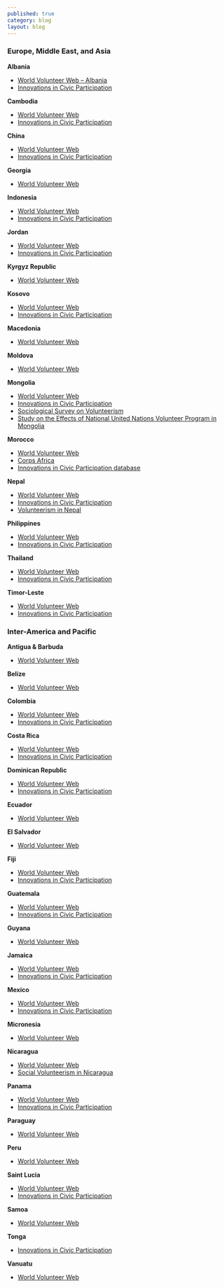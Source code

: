 ```yaml
---
published: true
category: blog
layout: blog
---
```




### **Europe, Middle East, and Asia**

**Albania**
*   [World Volunteer Web – Albania](http://www.worldvolunteerweb.org/browse/countries/albania.html)
*   [Innovations in Civic Participation](http://www.icicp.org/resource-library/icp-publications/global-youth-service-database/europe-2/eastern-europe-and-commonwealth-of-independent-states/albania/)

**Cambodia**
*   [World Volunteer Web](http://www.worldvolunteerweb.org/browse/countries/cambodia.html)
*   [Innovations in Civic Participation](http://www.icicp.org/resource-library/icp-publications/global-youth-service-database/asia-and-the-pacific/southeast-asia/cambodia/)

**China**
*   [World Volunteer Web](http://www.worldvolunteerweb.org/browse/countries/china.html)
*   [Innovations in Civic Participation](http://www.icicp.org/resource-library/icp-publications/global-youth-service-database/asia-and-the-pacific/east-asia/china/)

**Georgia**
*   [World Volunteer Web](http://www.worldvolunteerweb.org/browse/countries/georgia.html)

**Indonesia**
*   [World Volunteer Web](http://www.worldvolunteerweb.org/browse/countries/indonesia.html)
*   [Innovations in Civic Participation](http://www.icicp.org/resource-library/icp-publications/global-youth-service-database/asia-and-the-pacific/southeast-asia/indonesia/)

**Jordan**
*   [World Volunteer Web](http://www.worldvolunteerweb.org/browse/countries/jordan.html)
*   [Innovations in Civic Participation](http://www.icicp.org/resource-library/icp-publications/global-youth-service-database/asia-and-the-pacific/west-asia-middle-east/jordan/)

**Kyrgyz Republic**
*   [World Volunteer Web](http://www.worldvolunteerweb.org/browse/countries/kyrgyzstan.html)

**Kosovo**
*   [World Volunteer Web](http://www.worldvolunteerweb.org/browse/countries/kosovo-all-references-to-kosovo-on-this-website-are-made-in-the-context-of-un-security-council-resolution-1244-1999.html)
*   [Innovations in Civic Participation](http://www.icicp.org/resource-library/icp-publications/global-youth-service-database/europe-2/eastern-europe-and-commonwealth-of-independent-states/kosovo/)

**Macedonia**
*   [World Volunteer Web](http://www.worldvolunteerweb.org/browse/countries/macedonia-former-yugoslav-republic-of.html)

**Moldova**
*   [World Volunteer Web](http://www.worldvolunteerweb.org/browse/countries/moldova-republic-of.html)

**Mongolia**
*   [World Volunteer Web](http://www.worldvolunteerweb.org/browse/countries/mongolia.html)
*   [Innovations in Civic Participation](http://www.icicp.org/resource-library/icp-publications/global-youth-service-database/asia-and-the-pacific/east-asia/mongolia/)
*   [Sociological Survey on Volunteerism](http://www.worldvolunteerweb.org/resources/research-reports/national/doc/sociological-survey-on-volunteerism.html)
*   [Study on the Effects of National United Nations Volunteer Program in Mongolia](http://csd.wustl.edu/Publications/Documents/RP05-26.pdf)

**Morocco**
*   [World Volunteer Web](http://www.worldvolunteerweb.org/browse/countries/morocco.html)
*   [Corps Africa](http://www.corpsafrica.org/)
*   [Innovations in Civic Participation database](http://www.icicp.org/resource-library/icp-publications/global-youth-service-database/africa-2/north-africa/morocco/)

**Nepal**
*   [World Volunteer Web](http://www.worldvolunteerweb.org/browse/countries/nepal.html)
*   [Innovations in Civic Participation](http://www.icicp.org/resource-library/icp-publications/global-youth-service-database/asia-and-the-pacific/south-asia-2/nepal/)
*   [Volunteerism in Nepal](http://www.worldvolunteerweb.org/resources/research-reports/national/doc/volunteerism-in-nepal.html)

**Philippines**
*   [World Volunteer Web](http://www.worldvolunteerweb.org/browse/countries/philippines.html)
*   [Innovations in Civic Participation](http://www.icicp.org/resource-library/icp-publications/global-youth-service-database/asia-and-the-pacific/southeast-asia/the-philippines/)

**Thailand**
*   [World Volunteer Web](http://www.worldvolunteerweb.org/browse/countries/thailand.html)
*   [Innovations in Civic Participation](http://www.icicp.org/resource-library/icp-publications/global-youth-service-database/asia-and-the-pacific/southeast-asia/thailand/)

**Timor-Leste**
*   [World Volunteer Web](http://www.worldvolunteerweb.org/browse/countries/timor-leste.html)
*   [Innovations in Civic Participation](http://www.icicp.org/resource-library/icp-publications/global-youth-service-database/asia-and-the-pacific/southeast-asia/timor-leste/)

### **Inter-America and Pacific**

**Antigua & Barbuda**
*   [World Volunteer Web](http://www.worldvolunteerweb.org/browse/countries/antigua-and-barbuda.html)

**Belize**
*   [World Volunteer Web](http://www.worldvolunteerweb.org/browse/countries/belize.html)

**Colombia**
*   [World Volunteer Web](http://www.worldvolunteerweb.org/browse/countries/colombia.html)
*   [Innovations in Civic Participation](http://www.icicp.org/resource-library/icp-publications/global-youth-service-database/americas/south-america/colombia/)

**Costa Rica**
*   [World Volunteer Web](http://www.worldvolunteerweb.org/browse/countries/costa-rica.html)
*   [Innovations in Civic Participation](http://www.icicp.org/resource-library/icp-publications/global-youth-service-database/americas/central-america/costa-rica/)

**Dominican Republic**
*   [World Volunteer Web](http://www.worldvolunteerweb.org/browse/countries/dominican-republic.html)
*   [Innovations in Civic Participation](http://www.icicp.org/resource-library/icp-publications/global-youth-service-database/americas/caribbean/dominican-republic/)

**Ecuador**
*   [World Volunteer Web](http://www.worldvolunteerweb.org/browse/countries/ecuador.html)

**El Salvador**
*   [World Volunteer Web](http://www.worldvolunteerweb.org/browse/countries/el-salvador.html)

**Fiji**
*   [World Volunteer Web](http://www.worldvolunteerweb.org/browse/countries/fiji.html)
*   [Innovations in Civic Participation](http://www.icicp.org/resource-library/icp-publications/global-youth-service-database/oceania/fiji/)

**Guatemala**
*   [World Volunteer Web](http://www.worldvolunteerweb.org/browse/countries/guatemala.html)
*   [Innovations in Civic Participation](http://www.icicp.org/resource-library/icp-publications/global-youth-service-database/americas/central-america/guatemala/)

**Guyana**
*   [World Volunteer Web](http://www.worldvolunteerweb.org/browse/countries/guyana.html)

**Jamaica**
*   [World Volunteer Web](http://www.worldvolunteerweb.org/browse/countries/jamaica.html)
*   [Innovations in Civic Participation](http://www.icicp.org/resource-library/icp-publications/global-youth-service-database/americas/caribbean/jamaica/)

**Mexico**
*   [World Volunteer Web](http://www.worldvolunteerweb.org/browse/countries/mexico.html)
*   [Innovations in Civic Participation](http://www.icicp.org/resource-library/icp-publications/global-youth-service-database/americas/north-america/mexico/)

**Micronesia**
*   [World Volunteer Web](http://www.worldvolunteerweb.org/browse/countries/micronesia-federated-states-of.html)

**Nicaragua**
*   [World Volunteer Web](http://www.worldvolunteerweb.org/browse/countries/nicaragua.html)
*   [Social Volunteerism in Nicaragua](http://www.worldvolunteerweb.org/resources/research-reports/national/doc/social-volunteerism-in-nicaragua.html)

**Panama**
*   [World Volunteer Web](http://www.worldvolunteerweb.org/browse/countries/panama.html)
*   [Innovations in Civic Participation](http://www.icicp.org/resource-library/icp-publications/global-youth-service-database/americas/central-america/panama/)

**Paraguay**
*   [World Volunteer Web](http://www.worldvolunteerweb.org/browse/countries/paraguay.html)

**Peru**
*   [World Volunteer Web](http://www.worldvolunteerweb.org/browse/countries/peru.html)

**Saint Lucia**
*   [World Volunteer Web](http://www.worldvolunteerweb.org/browse/countries/saint-lucia.html)
*   [Innovations in Civic Participation](http://www.icicp.org/resource-library/icp-publications/global-youth-service-database/americas/caribbean/saint-lucia/)

**Samoa**
*   [World Volunteer Web](http://www.worldvolunteerweb.org/browse/countries/samoa.html)

**Tonga**
*   [Innovations in Civic Participation](http://www.icicp.org/resource-library/icp-publications/global-youth-service-database/oceania/tonga/)

**Vanuatu**
*   [World Volunteer Web](http://www.worldvolunteerweb.org/browse/countries/vanuatu.html)

